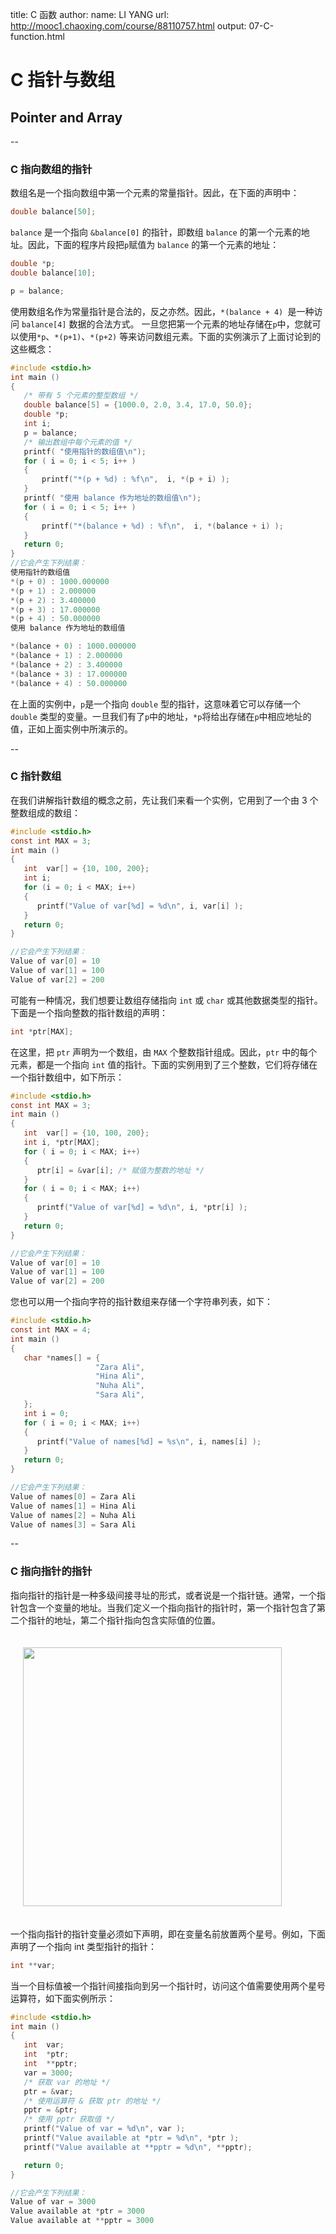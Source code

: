 title: C 函数
author:
  name: LI YANG
  url: http://mooc1.chaoxing.com/course/88110757.html
output: 07-C-function.html

# C 指针与数组
## Pointer and Array

--

### C 指向数组的指针

数组名是一个指向数组中第一个元素的常量指针。因此，在下面的声明中：
```c
double balance[50];
```
`balance` 是一个指向 `&balance[0]` 的指针，即数组 `balance` 的第一个元素的地址。因此，下面的程序片段把` p `赋值为 `balance` 的第一个元素的地址：
```c
double *p;
double balance[10];

p = balance;
```
使用数组名作为常量指针是合法的，反之亦然。因此，`*(balance + 4) `是一种访问 `balance[4]` 数据的合法方式。 一旦您把第一个元素的地址存储在` p `中，您就可以使用` *p `、`*(p+1)`、`*(p+2)` 等来访问数组元素。下面的实例演示了上面讨论到的这些概念：
```c
#include <stdio.h>
int main ()
{
   /* 带有 5 个元素的整型数组 */
   double balance[5] = {1000.0, 2.0, 3.4, 17.0, 50.0};
   double *p;
   int i;
   p = balance;
   /* 输出数组中每个元素的值 */
   printf( "使用指针的数组值\n");
   for ( i = 0; i < 5; i++ )
   {
       printf("*(p + %d) : %f\n",  i, *(p + i) );
   }
   printf( "使用 balance 作为地址的数组值\n");
   for ( i = 0; i < 5; i++ )
   {
       printf("*(balance + %d) : %f\n",  i, *(balance + i) );
   }
   return 0;
}
//它会产生下列结果：
使用指针的数组值
*(p + 0) : 1000.000000
*(p + 1) : 2.000000
*(p + 2) : 3.400000
*(p + 3) : 17.000000
*(p + 4) : 50.000000
使用 balance 作为地址的数组值

*(balance + 0) : 1000.000000
*(balance + 1) : 2.000000
*(balance + 2) : 3.400000
*(balance + 3) : 17.000000
*(balance + 4) : 50.000000
```
在上面的实例中，` p `是一个指向 `double` 型的指针，这意味着它可以存储一个 `double` 类型的变量。一旦我们有了` p `中的地址，` *p `将给出存储在` p `中相应地址的值，正如上面实例中所演示的。

--

### C 指针数组

在我们讲解指针数组的概念之前，先让我们来看一个实例，它用到了一个由 3 个整数组成的数组：
```c
#include <stdio.h>
const int MAX = 3;
int main ()
{
   int  var[] = {10, 100, 200};
   int i;
   for (i = 0; i < MAX; i++)
   {
      printf("Value of var[%d] = %d\n", i, var[i] );
   }
   return 0;
}

//它会产生下列结果：
Value of var[0] = 10
Value of var[1] = 100
Value of var[2] = 200
```

可能有一种情况，我们想要让数组存储指向 `int` 或 `char` 或其他数据类型的指针。下面是一个指向整数的指针数组的声明：
```c
int *ptr[MAX];
```
在这里，把 `ptr` 声明为一个数组，由 `MAX` 个整数指针组成。因此，`ptr` 中的每个元素，都是一个指向 `int` 值的指针。下面的实例用到了三个整数，它们将存储在一个指针数组中，如下所示：
```c
#include <stdio.h>
const int MAX = 3;
int main ()
{
   int  var[] = {10, 100, 200};
   int i, *ptr[MAX];
   for ( i = 0; i < MAX; i++)
   {
      ptr[i] = &var[i]; /* 赋值为整数的地址 */
   }
   for ( i = 0; i < MAX; i++)
   {
      printf("Value of var[%d] = %d\n", i, *ptr[i] );
   }
   return 0;
}

//它会产生下列结果：
Value of var[0] = 10
Value of var[1] = 100
Value of var[2] = 200
```

您也可以用一个指向字符的指针数组来存储一个字符串列表，如下：
```c
#include <stdio.h>
const int MAX = 4;
int main ()
{
   char *names[] = {
                   "Zara Ali",
                   "Hina Ali",
                   "Nuha Ali",
                   "Sara Ali",
   };
   int i = 0;
   for ( i = 0; i < MAX; i++)
   {
      printf("Value of names[%d] = %s\n", i, names[i] );
   }
   return 0;
}

//它会产生下列结果：
Value of names[0] = Zara Ali
Value of names[1] = Hina Ali
Value of names[2] = Nuha Ali
Value of names[3] = Sara Ali
```
--

### C 指向指针的指针

指向指针的指针是一种多级间接寻址的形式，或者说是一个指针链。通常，一个指针包含一个变量的地址。当我们定义一个指向指针的指针时，第一个指针包含了第二个指针的地址，第二个指针指向包含实际值的位置。 
<p><img src="img/c11/001.png" width="414" style="margin: 20px"></p>


一个指向指针的指针变量必须如下声明，即在变量名前放置两个星号。例如，下面声明了一个指向 int 类型指针的指针：
```c
int **var;
```

当一个目标值被一个指针间接指向到另一个指针时，访问这个值需要使用两个星号运算符，如下面实例所示：
```c
#include <stdio.h>
int main ()
{
   int  var;
   int  *ptr;
   int  **pptr;
   var = 3000;
   /* 获取 var 的地址 */
   ptr = &var;
   /* 使用运算符 & 获取 ptr 的地址 */
   pptr = &ptr;
   /* 使用 pptr 获取值 */
   printf("Value of var = %d\n", var );
   printf("Value available at *ptr = %d\n", *ptr );
   printf("Value available at **pptr = %d\n", **pptr);

   return 0;
}

//它会产生下列结果：
Value of var = 3000
Value available at *ptr = 3000
Value available at **pptr = 3000
```
